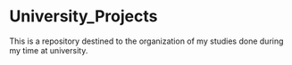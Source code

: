 # University_Projects
This is a repository destined to the organization of my studies done during my time at university.
